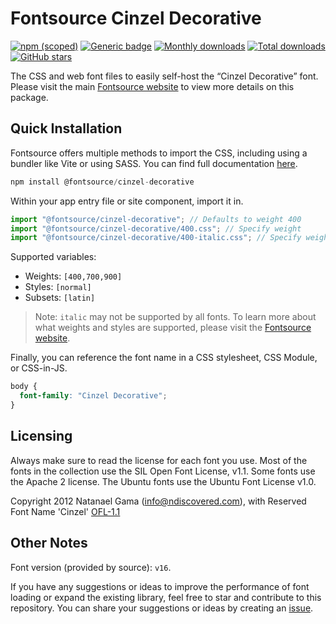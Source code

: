 # Fontsource Cinzel Decorative

[![npm (scoped)](https://img.shields.io/npm/v/@fontsource/cinzel-decorative?color=brightgreen)](https://www.npmjs.com/package/@fontsource/cinzel-decorative) [![Generic badge](https://img.shields.io/badge/fontsource-passing-brightgreen)](https://github.com/fontsource/fontsource) [![Monthly downloads](https://badgen.net/npm/dm/@fontsource/cinzel-decorative)](https://github.com/fontsource/fontsource) [![Total downloads](https://badgen.net/npm/dt/@fontsource/cinzel-decorative)](https://github.com/fontsource/fontsource) [![GitHub stars](https://img.shields.io/github/stars/fontsource/fontsource.svg?style=social&label=Star)](https://github.com/fontsource/fontsource/stargazers)

The CSS and web font files to easily self-host the “Cinzel Decorative” font. Please visit the main [Fontsource website](https://fontsource.org/fonts/cinzel-decorative) to view more details on this package.

## Quick Installation

Fontsource offers multiple methods to import the CSS, including using a bundler like Vite or using SASS. You can find full documentation [here](https://fontsource.org/docs/getting-started/introduction).

```javascript
npm install @fontsource/cinzel-decorative
```

Within your app entry file or site component, import it in.

```javascript
import "@fontsource/cinzel-decorative"; // Defaults to weight 400
import "@fontsource/cinzel-decorative/400.css"; // Specify weight
import "@fontsource/cinzel-decorative/400-italic.css"; // Specify weight and style
```

Supported variables:
- Weights: `[400,700,900]`
- Styles: `[normal]`
- Subsets: `[latin]`

> Note: `italic` may not be supported by all fonts. To learn more about what weights and styles are supported, please visit the [Fontsource website](https://fontsource.org/fonts/cinzel-decorative).

Finally, you can reference the font name in a CSS stylesheet, CSS Module, or CSS-in-JS.

```css
body {
  font-family: "Cinzel Decorative";
}
```

## Licensing
Always make sure to read the license for each font you use. Most of the fonts in the collection use the SIL Open Font License, v1.1. Some fonts use the Apache 2 license. The Ubuntu fonts use the Ubuntu Font License v1.0.

Copyright  2012 Natanael Gama (info@ndiscovered.com), with Reserved Font Name 'Cinzel'
[OFL-1.1](http://scripts.sil.org/OFL)

## Other Notes
Font version (provided by source): `v16`.

If you have any suggestions or ideas to improve the performance of font loading or expand the existing library, feel free to star and contribute to this repository. You can share your suggestions or ideas by creating an [issue](https://github.com/fontsource/fontsource/issues).